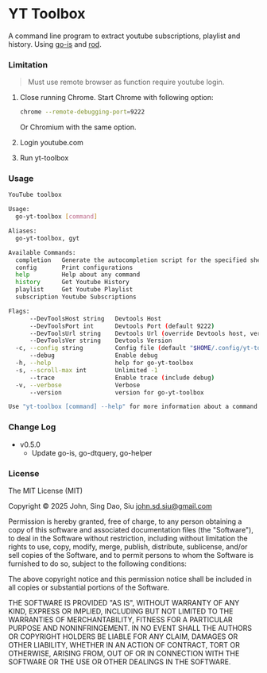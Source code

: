 # YT Toolbox

A command line program to extract youtube subscriptions, playlist and history. Using [go-is](https://github.com/J-Siu/go-is) and [rod](https://github.com/go-rod/rod).

### Limitation

> Must use remote browser as function require youtube login.

1. Close running Chrome. Start Chrome with following option:

    ```sh
    chrome --remote-debugging-port=9222
    ```

    Or Chromium with the same option.

2. Login youtube.com
3. Run yt-toolbox

### Usage

```sh
YouTube toolbox

Usage:
  go-yt-toolbox [command]

Aliases:
  go-yt-toolbox, gyt

Available Commands:
  completion   Generate the autocompletion script for the specified shell
  config       Print configurations
  help         Help about any command
  history      Get Youtube History
  playlist     Get Youtube Playlist
  subscription Youtube Subscriptions

Flags:
      --DevToolsHost string   Devtools Host
      --DevToolsPort int      Devtools Port (default 9222)
      --DevToolsUrl string    Devtools Url (override Devtools host, ver and port)
      --DevToolsVer string    Devtools Version
  -c, --config string         Config file (default "$HOME/.config/yt-toolbox.json")
      --debug                 Enable debug
  -h, --help                  help for go-yt-toolbox
  -s, --scroll-max int        Unlimited -1
      --trace                 Enable trace (include debug)
  -v, --verbose               Verbose
      --version               version for go-yt-toolbox

Use "yt-toolbox [command] --help" for more information about a command.
```

### Change Log

- v0.5.0
  - Update go-is, go-dtquery, go-helper

### License

The MIT License (MIT)

Copyright © 2025 John, Sing Dao, Siu <john.sd.siu@gmail.com>

Permission is hereby granted, free of charge, to any person obtaining a copy of this software and associated documentation files (the "Software"), to deal in the Software without restriction, including without limitation the rights to use, copy, modify, merge, publish, distribute, sublicense, and/or sell copies of the Software, and to permit persons to whom the Software is furnished to do so, subject to the following conditions:

The above copyright notice and this permission notice shall be included in all copies or substantial portions of the Software.

THE SOFTWARE IS PROVIDED "AS IS", WITHOUT WARRANTY OF ANY KIND, EXPRESS OR IMPLIED, INCLUDING BUT NOT LIMITED TO THE WARRANTIES OF MERCHANTABILITY, FITNESS FOR A PARTICULAR PURPOSE AND NONINFRINGEMENT. IN NO EVENT SHALL THE AUTHORS OR COPYRIGHT HOLDERS BE LIABLE FOR ANY CLAIM, DAMAGES OR OTHER LIABILITY, WHETHER IN AN ACTION OF CONTRACT, TORT OR OTHERWISE, ARISING FROM, OUT OF OR IN CONNECTION WITH THE SOFTWARE OR THE USE OR OTHER DEALINGS IN THE SOFTWARE.
